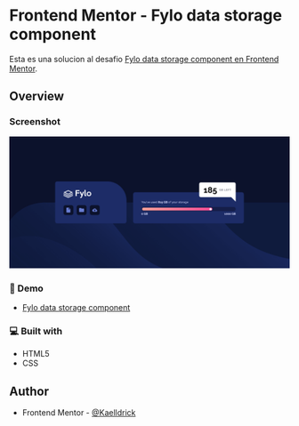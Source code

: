 # Frontend Mentor - Fylo data storage component

Esta es una solucion al desafio [Fylo data storage component en Frontend Mentor](https://www.frontendmentor.io/challenges/fylo-data-storage-component-1dZPRbV5n).

## Overview

### Screenshot

![](./screenshot.png)

### 🚀 Demo

- [Fylo data storage component](https://kaelldrick.github.io/Fylo-data-storage-component/)

### 💻 Built with

- HTML5
- CSS

## Author

- Frontend Mentor - [@Kaelldrick](https://www.frontendmentor.io/profile/Kaelldrick)